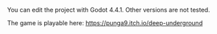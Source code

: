 You can edit the project with Godot 4.4.1. Other versions are not tested.

The game is playable here: https://punga9.itch.io/deep-underground
